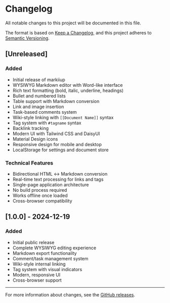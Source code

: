 # Changelog

All notable changes to this project will be documented in this file.

The format is based on [Keep a Changelog](https://keepachangelog.com/en/1.0.0/),
and this project adheres to [Semantic Versioning](https://semver.org/spec/v2.0.0.html).

## [Unreleased]

### Added
- Initial release of markiiup
- WYSIWYG Markdown editor with Word-like interface
- Rich text formatting (bold, italic, underline, headings)
- Bullet and numbered lists
- Table support with Markdown conversion
- Link and image insertion
- Task-based comments system
- Wiki-style linking with `[[Document Name]]` syntax
- Tag system with `#tagname` syntax
- Backlink tracking
- Modern UI with Tailwind CSS and DaisyUI
- Material Design icons
- Responsive design for mobile and desktop
- LocalStorage for settings and document store

### Technical Features
- Bidirectional HTML ↔ Markdown conversion
- Real-time text processing for links and tags
- Single-page application architecture
- No build process required
- Works offline once loaded
- Cross-browser compatibility

## [1.0.0] - 2024-12-19

### Added
- Initial public release
- Complete WYSIWYG editing experience
- Markdown export functionality
- Comment/task management system
- Wiki-style internal linking
- Tag system with visual indicators
- Modern, responsive UI
- Cross-browser support

---

For more information about changes, see the [GitHub releases](https://github.com/yourusername/markiiup/releases). 